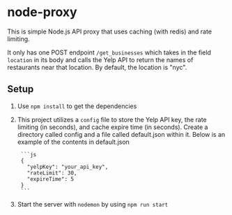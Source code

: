 # node-proxy

This is simple Node.js API proxy that uses caching (with redis) and rate limiting. 

It only has one POST endpoint `/get_businesses` which takes in the field `location` in its body and calls the Yelp API to return the names of restaurants near that location. By default, the location is "nyc".

## Setup

1. Use `npm install` to get the dependencies
1. This project utilizes a `config` file to store the Yelp API key, the rate limiting (in seconds), and cache expire time (in seconds). Create a directory called config and a file called default.json within it. Below is an example of the contents in default.json

        ```js
        {
          "yelpKey": "your_api_key",
          "rateLimit": 30,
          "expireTime": 5
        }
        ```

1. Start the server with `nodemon` by using `npm run start`

